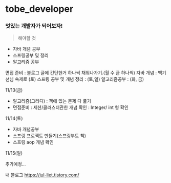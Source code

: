 # tobe_developer

### 멋있는 개발자가 되어보자!

> 해야할 것
* 자바 개념 공부
* 스프링공부 및 정리
* 알고리즘 공부

면접 준비 : 블로그 글에 간단한거 하나씩 채워나가기.(월 수 금 하나씩)
자바 개념 : 백기선님 숙제로 (토)
스프링 공부 및 개념 정리 : (토,일)
알고리즘공부 : (화, 금)

11/13(금)
- 알고리즘(그리디)
: 책에 있는 문제 다 풀기
- 면접준비
: 세션/클러스터관한 개념 확인
: Integer/ int 형 확인

11/14(토)
- 자바 개념공부
- 스프링 프로젝트 만들기(스프링부트 책)
- 스프링 aop 개념 확인

11/15(일)

추가예정...


내 블로그
<https://jul-liet.tistory.com/>

